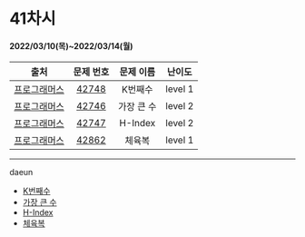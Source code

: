 # 41차시
#### 2022/03/10(목)~2022/03/14(월)

|               출처               |                   문제 번호                    |     문제 이름      | 난이도 |
| :------------------------------: | :--------------------------------------------: | :----------------: | :----: |
| [프로그래머스](https://programmers.co.kr/) | [42748](https://programmers.co.kr/learn/courses/30/lessons/42748) | K번째수 | level 1 |
| [프로그래머스](https://programmers.co.kr/) | [42746](https://programmers.co.kr/learn/courses/30/lessons/42746) | 가장 큰 수 | level 2 |
| [프로그래머스](https://programmers.co.kr/) | [42747](https://programmers.co.kr/learn/courses/30/lessons/42747) | H-Index | level 2 |
| [프로그래머스](https://programmers.co.kr/) | [42862](https://programmers.co.kr/learn/courses/30/lessons/42862) | 체육복 | level 1 |

---

daeun
- [K번째수](https://hoonycode.notion.site/K-6d2f94815c9b46caaa491df892af40e5)
- [가장 큰 수](https://hoonycode.notion.site/0076f4319470491995f764df594b417f)
- [H-Index](https://hoonycode.notion.site/H-Index-96048c285ba14e808ce9b78580f59b54)
- [체육복](https://hoonycode.notion.site/aa13f52a30b548cc938bfb3b13432805)
